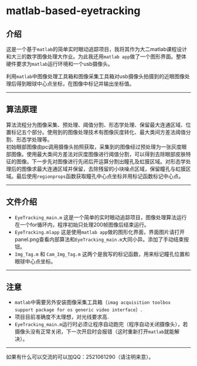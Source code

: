 # matlab-based-eyetracking

## 介绍
这是一个基于`matlab`的简单实时眼动追踪项目，我将其作为大二matlab课程设计和大三的数字图像处理大作业。为此我还用`matlab app`做了一个图形界面。整体硬件要求为`matlab`运行环境和一个usb摄像头。

利用`matlab`中图像处理工具箱和图像采集工具箱对usb摄像头拍摄到的近眼图像处理后得到眼球中心点坐标，在图像中标记并输出坐标值。
___
##  算法原理
算法流程分为图像采集、预处理、阈值分割、形态学处理、保留最大连通区域、位置标记五个部分。使用到的图像处理技术有图像灰度转化、最大类间方差法阈值分割、形态学处理等。  
初始眼部图像由pc调用摄像头拍照获取，采集到的图像经过预处理为一张灰度眼部图像。使用最大类间方差法对灰度图像进行阈值分割，可以得到去除眼部皮肤特征的图像。下一步先对图像进行先闭后开运算分割出瞳孔及虹膜区域。对形态学处理后的图像求最大连通区域并保留，去除残留的小块噪点区域，保留瞳孔与虹膜区域。最后使用`regionprops`函数获取瞳孔中心点坐标并用标记函数标记中心点。
___
## 文件介绍
- `EyeTracking_main.m` 这是一个简单的实时眼动追踪项目，图像处理算法运行在一个for循环内，程序初始只处理200帧图像后结束运行。
- `EyeTracking.mlapp`  这是使用`matlab app`做的图形化界面，界面图片请打开panel.png查看内部算法和`EyeTracking_main.m`大同小异。添加了手动结束按钮。
- `Img_Tag.m` 和 `Cam_Img_Tag.m` 这两个是我写的标记函数，用来标记瞳孔位置和眼球中心点坐标。


___
## 注意
- `matlab`中需要另外安装图像采集工具箱（`imag acquisition toolbox  support package for os generic video interface`）.
- 项目目前准确度不太理想，对光线要求高.
- `EyeTracking_main.m`运行时必须让程序自动跑完（程序自动关闭摄像头），若摄像头没有正常关闭，下一次开启时会报错（这时重新打开`matlab`就能解决）。
___
如果有什么可以交流的可以加QQ：2521061290（请注明来意）。

